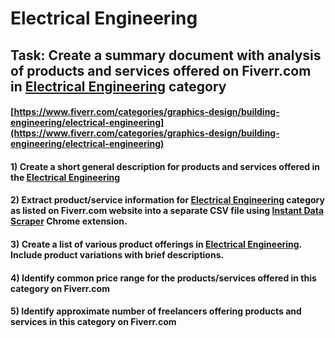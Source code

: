 # Electrical Engineering
## Task: Create a summary document with analysis of products and services offered on Fiverr.com in [Electrical Engineering](https://www.fiverr.com/categories/graphics-design/building-engineering/electrical-engineering) category
#### [https://www.fiverr.com/categories/graphics-design/building-engineering/electrical-engineering](https://www.fiverr.com/categories/graphics-design/building-engineering/electrical-engineering)
#### 1) Create a short general description for products and services offered in the [Electrical Engineering](https://www.fiverr.com/categories/graphics-design/building-engineering/electrical-engineering)
#### 2) Extract product/service information for [Electrical Engineering](https://www.fiverr.com/categories/graphics-design/building-engineering/electrical-engineering) category as listed on Fiverr.com website into a separate CSV file using [Instant Data Scraper](https://chrome.google.com/webstore/detail/instant-data-scraper/ofaokhiedipichpaobibbnahnkdoiiah) Chrome extension.
#### 3) Create a list of various product offerings in [Electrical Engineering](https://www.fiverr.com/categories/graphics-design/building-engineering/electrical-engineering). Include product variations with brief descriptions.
#### 4) Identify common price range for the products/services offered in this category on Fiverr.com
#### 5) Identify approximate number of freelancers offering products and services in this category on Fiverr.com
